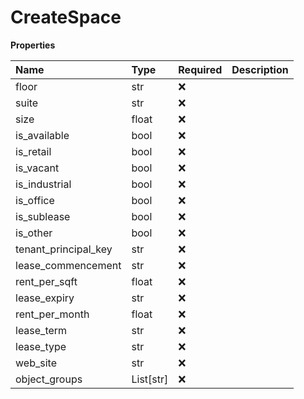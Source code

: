 # CreateSpace

**Properties**

| Name                 | Type      | Required | Description |
| :------------------- | :-------- | :------- | :---------- |
| floor                | str       | ❌       |             |
| suite                | str       | ❌       |             |
| size                 | float     | ❌       |             |
| is_available         | bool      | ❌       |             |
| is_retail            | bool      | ❌       |             |
| is_vacant            | bool      | ❌       |             |
| is_industrial        | bool      | ❌       |             |
| is_office            | bool      | ❌       |             |
| is_sublease          | bool      | ❌       |             |
| is_other             | bool      | ❌       |             |
| tenant_principal_key | str       | ❌       |             |
| lease_commencement   | str       | ❌       |             |
| rent_per_sqft        | float     | ❌       |             |
| lease_expiry         | str       | ❌       |             |
| rent_per_month       | float     | ❌       |             |
| lease_term           | str       | ❌       |             |
| lease_type           | str       | ❌       |             |
| web_site             | str       | ❌       |             |
| object_groups        | List[str] | ❌       |             |

<!-- This file was generated by liblab | https://liblab.com/ -->
